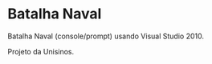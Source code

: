 Batalha Naval
============

Batalha Naval (console/prompt) usando Visual Studio 2010.


Projeto da Unisinos.
